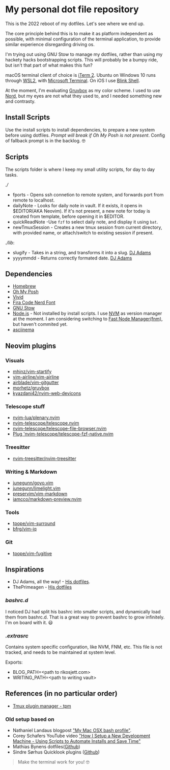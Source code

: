 # My personal dot file repository

This is the 2022 reboot of my dotfiles. Let's see where we end up.

The core principle behind this is to make it as platform independent as possible, with minimal configuration of the terminal application, to provide similar experience disregarding driving os.

I'm trying out using GNU Stow to manage my dotfiles, rather than using my hackety hacks bootstrapping scripts. This will probably be a bumpy ride, but isn't that part of what makes this fun?

macOS terminal client of choice is [iTerm 2](https://iterm2.com).
Ubuntu on Windows 10 runs through [WSL2](https://docs.microsoft.com/en-us/windows/wsl/install-win10), with [Microsoft Terminal](https://github.com/Microsoft/Terminal).
On iOS I use [Blink Shell](https://blink.sh).

At the moment, I'm evaluating [Gruvbox](https://github.com/morhetz/gruvbox) as my color scheme. I used to use [Nord](https://www.nordtheme.com/), but my eyes are not what they used to, and I needed something new and contrasty.

## Install Scripts
Use the install scripts to install dependencies, to prepare a new system before using dotfiles. _Prompt will break if Oh My Posh is not present_. Config of fallback prompt is in the backlog. 🤓

## Scripts

The scripts folder is where I keep my small utility scripts, for day to day tasks.

_./_
- fports - Opens ssh connetion to remote system, and forwards port from remote to localhost.
- dailyNote - Looks for daily note in vault. If it exists, it opens in $EDITOR(AKA Neovim). If it's not present, a new note for today is created from template, before opening it in $EDITOR.
- quickReadNote -Use `fzf` to select daily note, and display it using `bat`.
- newTmuxSession - Creates a new tmux session from current directory, with provided name, or attach/switch to existing session if present.

_./lib_:
- slugify - Takes in a string, and transforms it into a slug. [DJ Adams](https://github.com/qmacro/dotfiles/blob/main/scripts/lib/slugify)
- yyyymmdd - Returns correctly formated date. [DJ Adams](https://github.com/qmacro/dotfiles/blob/main/scripts/lib/yyyymmdd)

## Dependencies

- [Homebrew](https://brew.sh/)
- [Oh My Posh](https://ohmyposh.dev/)
- [Vivid](https://github.com/sharkdp/vivid)
- [Fira Code Nerd Font](https://www.nerdfonts.com/)
- [GNU Stow](https://www.gnu.org/software/stow/)
- [Node.js](https://nodejs.org/en/) - Not installed by install scripts. I use [NVM](https://github.com/nvm-sh/nvm) as version manager at the moment. I am considering switching to [Fast Node Manager(fnm)](https://github.com/Schniz/fnm), but haven't commited yet.
- [asciinema](https://asciinema.org/)

## Neovim plugins
### Visuals
- [mhinz/vim-startify](https://github.com/mhinz/vim-startify)
- [vim-airline/vim-airline](https://github.com/vim-airline/vim-airline)
- [airblade/vim-gitgutter](https://github.com/airblade/vim-gitgutter)
- [morhetz/gruvbox](https://github.com/morhetz/gruvbox)
- [kyazdani42/nvim-web-devicons](https://github.com/kyazdani42/nvim-web-devicons)

### Telescope stuff
- [nvim-lua/plenary.nvim](https://github.com/nvim-lua/plenary.nvim)
- [nvim-telescope/telescope.nvim](https://github.com/nvim-telescope/telescope.nvim)
- [nvim-telescope/telescope-file-browser.nvim](https://github.com/nvim-telescope/telescope-file-browser.nvim)
- [Plug 'nvim-telescope/telescope-fzf-native.nvim](https://github.com/nvim-telescope/telescope-fzf-native.nvim)

### Treesitter
- [nvim-treesitter/nvim-treesitter](https://github.com/nvim-treesitter/nvim-treesitter)

### Writing & Markdown
- [junegunn/goyo.vim](https://github.com/junegunn/goyo.vim)
- [junegunn/limelight.vim](https://github.com/junegunn/limelight.vim)
- [preservim/vim-markdown](https://github.com/preservim/vim-markdown)
- [iamcco/markdown-preview.nvim](https://github.com/iamcco/markdown-preview.nvim)

### Tools
- [tpope/vim-surround](https://github.com/tpope/vim-surround])
- [bfrg/vim-jq](https://github.com/bfrg/vim-jq)

### Git
- [tpope/vim-fugitive](https://github.com/tpope/vim-fugitive])

## Inspirations

- DJ Adams, all the way! - [His dotfiles](https://github.com/qmacro/dotfiles).
- ThePrimeagen - [His dotfiles](https://github.com/ThePrimeagen/.dotfiles)

### _bashrc.d_

I noticed DJ had split his bashrc into smaller scripts, and dynamically load them from bashrc.d. That is a great way to prevent bashrc to grow infinitely. I'm on board with it. 😃

### _.extrasrc_

Contains system specific configuration, like NVM, FNM, etc. This file is not tracked, and needs to be maintained at system level.

Exports:
- BLOG_PATH=\<path to rikosjett.com\>
- WRITING_PATH=\<path to writing vault\>

## References (in no particular order)

- [Tmux plugin manager - tpm](https://github.com/tmux-plugins/tpm)

### Old setup based on

- Nathaniel Landaus blogpost ["My Mac OSX bash profile"](https://natelandau.com/my-mac-osx-bash_profile/).
- Corey Schafers YouTube video ["How I Setup a New Development Machine - Using Scripts to Automate Installs and Save Time"](https://www.youtube.com/watch?v=kIdiWut8eD8)
- Mathias Bynens dotfiles([Github](https://github.com/mathiasbynens/dotfiles))
- Sindre Sørhus Quicklook plugins ([Github](https://github.com/sindresorhus/quick-look-plugins))

> Make the terminal work for you! 🤓
